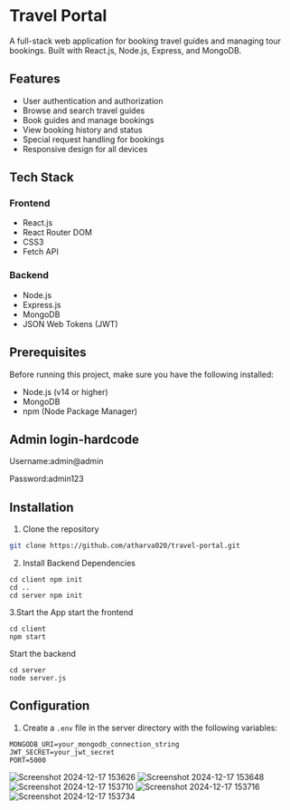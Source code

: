 # Travel Portal

A full-stack web application for booking travel guides and managing tour bookings. Built with React.js, Node.js, Express, and MongoDB.

## Features

- User authentication and authorization
- Browse and search travel guides
- Book guides and manage bookings
- View booking history and status
- Special request handling for bookings
- Responsive design for all devices

## Tech Stack

### Frontend
- React.js
- React Router DOM
- CSS3
- Fetch API

### Backend
- Node.js
- Express.js
- MongoDB
- JSON Web Tokens (JWT)

## Prerequisites

Before running this project, make sure you have the following installed:
- Node.js (v14 or higher)
- MongoDB
- npm (Node Package Manager)

## Admin login-hardcode
Username:admin@admin

Password:admin123

## Installation

1. Clone the repository
```bash
git clone https://github.com/atharva020/travel-portal.git
```
2. Install Backend Dependencies
```
cd client npm init
cd ..
cd server npm init
```
3.Start the App
start the frontend
```
cd client
npm start
```
Start the backend
```
cd server
node server.js
```
## Configuration

1. Create a `.env` file in the server directory with the following variables:
```
MONGODB_URI=your_mongodb_connection_string
JWT_SECRET=your_jwt_secret
PORT=5000
```
![Screenshot 2024-12-17 153626](https://github.com/user-attachments/assets/713372d5-6e62-4ca4-b676-19ecbab27728)
![Screenshot 2024-12-17 153648](https://github.com/user-attachments/assets/bc28d2ae-3913-4303-8361-eb57b46a590e)
![Screenshot 2024-12-17 153710](https://github.com/user-attachments/assets/6e33c9b1-026a-43c6-bc50-a787f5c4ccc0)
![Screenshot 2024-12-17 153716](https://github.com/user-attachments/assets/5294cc72-2fd5-453f-8fed-4fe0b2ad175d)
![Screenshot 2024-12-17 153734](https://github.com/user-attachments/assets/c3902a94-e684-46b5-b742-67015ff4d707)
